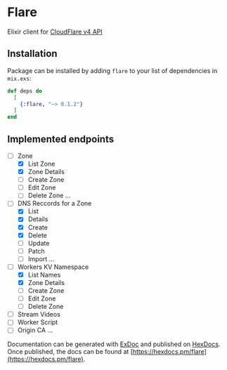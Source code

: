 # Flare

Elixir client for [CloudFlare v4 API]()

## Installation

Package can be installed by adding `flare` to your list of dependencies in `mix.exs`:

```elixir
def deps do
  [
    {:flare, "~> 0.1.2"}
  ]
end
```


## Implemented endpoints

* [ ] Zone
  * [x] List Zone
  * [x] Zone Details
  * [ ] Create Zone
  * [ ] Edit Zone
  * [ ] Delete Zone
  ...

* [ ] DNS Reccords for a Zone
  * [x] List
  * [x] Details
  * [x] Create
  * [x] Delete
  * [ ] Update
  * [ ] Patch
  * [ ] Import
  ...

* [ ] Workers KV Namespace
  * [x] List Names
  * [x] Zone Details
  * [ ] Create Zone
  * [ ] Edit Zone
  * [ ] Delete Zone

* [ ] Stream Videos
* [ ] Worker Script
* [ ] Origin CA
...

Documentation can be generated with [ExDoc](https://github.com/elixir-lang/ex_doc)
and published on [HexDocs](https://hexdocs.pm). Once published, the docs can
be found at [https://hexdocs.pm/flare](https://hexdocs.pm/flare).


[CloudFlare v4 API]: https://api.cloudflare.com
